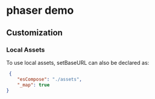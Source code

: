 # phaser demo

## Customization
### Local Assets
To use local assets, setBaseURL can also be declared as:
```json
 {
    "esCompose": "./assets",
    "_map": true
}
```